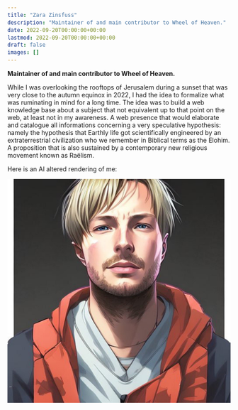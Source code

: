 ```yaml
---
title: "Zara Zinsfuss"
description: "Maintainer of and main contributor to Wheel of Heaven."
date: 2022-09-20T00:00:00+00:00
lastmod: 2022-09-20T00:00:00+00:00
draft: false
images: []
---
```


**Maintainer of and main contributor to Wheel of Heaven.**

While I was overlooking the rooftops of Jerusalem during a sunset that was very close to the autumn equinox in 2022, I had the idea to formalize what was ruminating in mind for a long time. The idea was to build a web knowledge base about a subject that not equivalent up to that point on the web, at least not in my awareness. A web presence that would elaborate and catalogue all informations concerning a very speculative hypothesis: namely the hypothesis that Earthly life got scientifically engineered by an extraterrestrial civilization who we remember in Biblical terms as the Elohim. A proposition that is also sustained by a contemporary new religious movement known as Raëlism.

Here is an AI altered rendering of me:

![Image](images/zara_san.jpg "zara-san")
